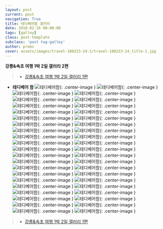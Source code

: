 ```yaml
---
layout: post
current: post
navigation: True
title: 테디베어팜 갤러리
date: 2018-02-16 00:00:00
tags: [galley]
class: post-template
subclass: 'post tag-galley'
author: proms
cover: assets/images/travel-180223-24-1/travel-180223-24_title-1.jpg
---
```


**강릉&속초 여행 1박 2일 갤러리 2편**

>* [강릉&속초 여행 1박 2일 갤러리 1편](/galley-20180223-24-1)

- **테디베어 팜**
![테디베어팜](/assets\images\galley-180223-24-2\galley-180223-24_18.jpg){: .center-image }
![테디베어팜](/assets\images\galley-180223-24-2\galley-180223-24_19.jpg){: .center-image }
![테디베어팜](/assets\images\galley-180223-24-2\galley-180223-24_20.jpg){: .center-image }
![테디베어팜](/assets\images\galley-180223-24-2\galley-180223-24_21.jpg){: .center-image }
![테디베어팜](/assets\images\galley-180223-24-2\galley-180223-24_22.jpg){: .center-image }
![테디베어팜](/assets\images\galley-180223-24-2\galley-180223-24_23.jpg){: .center-image }
![테디베어팜](/assets\images\galley-180223-24-2\galley-180223-24_24.jpg){: .center-image }
![테디베어팜](/assets\images\galley-180223-24-2\galley-180223-24_25.jpg){: .center-image }
![테디베어팜](/assets\images\galley-180223-24-2\galley-180223-24_26.jpg){: .center-image }
![테디베어팜](/assets\images\galley-180223-24-2\galley-180223-24_27.jpg){: .center-image }
![테디베어팜](/assets\images\galley-180223-24-2\galley-180223-24_28.jpg){: .center-image }
![테디베어팜](/assets\images\galley-180223-24-2\galley-180223-24_29.jpg){: .center-image }
![테디베어팜](/assets\images\galley-180223-24-2\galley-180223-24_30.jpg){: .center-image }
![테디베어팜](/assets\images\galley-180223-24-2\galley-180223-24_31.jpg){: .center-image }
![테디베어팜](/assets\images\galley-180223-24-2\galley-180223-24_32.jpg){: .center-image }
![테디베어팜](/assets\images\galley-180223-24-2\galley-180223-24_33.jpg){: .center-image }
![테디베어팜](/assets\images\galley-180223-24-2\galley-180223-24_34.jpg){: .center-image }
![테디베어팜](/assets\images\galley-180223-24-2\galley-180223-24_35.jpg){: .center-image }
![테디베어팜](/assets\images\galley-180223-24-2\galley-180223-24_36.jpg){: .center-image }
![테디베어팜](/assets\images\galley-180223-24-2\galley-180223-24_37.jpg){: .center-image }
![테디베어팜](/assets\images\galley-180223-24-2\galley-180223-24_38.jpg){: .center-image }
![테디베어팜](/assets\images\galley-180223-24-2\galley-180223-24_39.jpg){: .center-image }
![테디베어팜](/assets\images\galley-180223-24-2\galley-180223-24_40.jpg){: .center-image }
![테디베어팜](/assets\images\galley-180223-24-2\galley-180223-24_41.jpg){: .center-image }
![테디베어팜](/assets\images\galley-180223-24-2\galley-180223-24_42.jpg){: .center-image }
![테디베어팜](/assets\images\galley-180223-24-2\galley-180223-24_43.jpg){: .center-image }
![테디베어팜](/assets\images\galley-180223-24-2\galley-180223-24_44.jpg){: .center-image }
![테디베어팜](/assets\images\galley-180223-24-2\galley-180223-24_45.jpg){: .center-image }
![테디베어팜](/assets\images\galley-180223-24-2\galley-180223-24_46.jpg){: .center-image }
![테디베어팜](/assets\images\galley-180223-24-2\galley-180223-24_47.jpg){: .center-image }
![테디베어팜](/assets\images\galley-180223-24-2\galley-180223-24_48.jpg){: .center-image }
![테디베어팜](/assets\images\galley-180223-24-2\galley-180223-24_49.jpg){: .center-image }
![테디베어팜](/assets\images\galley-180223-24-2\galley-180223-24_50.jpg){: .center-image }
![테디베어팜](/assets\images\galley-180223-24-2\galley-180223-24_51.jpg){: .center-image }
![테디베어팜](/assets\images\galley-180223-24-2\galley-180223-24_52.jpg){: .center-image }
![테디베어팜](/assets\images\galley-180223-24-2\galley-180223-24_53.jpg){: .center-image }
![테디베어팜](/assets\images\galley-180223-24-2\galley-180223-24_54.jpg){: .center-image }
![테디베어팜](/assets\images\galley-180223-24-2\galley-180223-24_55.jpg){: .center-image }
![테디베어팜](/assets\images\galley-180223-24-2\galley-180223-24_56.jpg){: .center-image }
![테디베어팜](/assets\images\galley-180223-24-2\galley-180223-24_57.jpg){: .center-image }
![테디베어팜](/assets\images\galley-180223-24-2\galley-180223-24_58.jpg){: .center-image }
![테디베어팜](/assets\images\galley-180223-24-2\galley-180223-24_59.jpg){: .center-image }

>* [강릉&속초 여행 1박 2일 갤러리 1편](/galley-20180223-24-1)